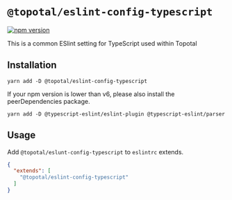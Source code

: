# `@topotal/eslint-config-typescript`

[![npm version](https://badge.fury.io/js/%40topotal%2Feslint-config-typescript.svg)](https://badge.fury.io/js/%40topotal%2Feslint-config-typescript)

This is a common ESlint setting for TypeScript used within Topotal

## Installation

```
yarn add -D @topotal/eslint-config-typescript
```

If your npm version is lower than v6, please also install the peerDependencies package.

```
yarn add -D @typescript-eslint/eslint-plugin @typescript-eslint/parser
```

## Usage

Add `@topotal/eslunt-config-typescript` to `eslintrc` extends.

```json
{
  "extends": [
    "@topotal/eslint-config-typescript"
  ]
}
```
